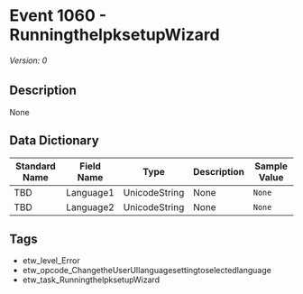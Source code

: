 # Event 1060 - RunningthelpksetupWizard
###### Version: 0

## Description
None

## Data Dictionary
|Standard Name|Field Name|Type|Description|Sample Value|
|---|---|---|---|---|
|TBD|Language1|UnicodeString|None|`None`|
|TBD|Language2|UnicodeString|None|`None`|

## Tags
* etw_level_Error
* etw_opcode_ChangetheUserUIlanguagesettingtoselectedlanguage
* etw_task_RunningthelpksetupWizard